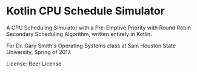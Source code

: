 # Kotlin CPU Schedule Simulator
A CPU Scheduling Simulator with a Pre-Emptive Priority with Round Robin Secondary Scheduling Algorithm, written entirely in Kotlin.

For Dr. Gary Smith's Operating Systems class at Sam Houston State University, Spring of 2017.

License: Beer License
